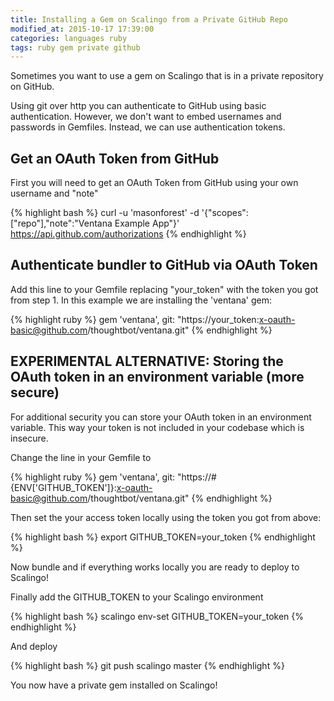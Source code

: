 ```yaml
---
title: Installing a Gem on Scalingo from a Private GitHub Repo
modified_at: 2015-10-17 17:39:00
categories: languages ruby
tags: ruby gem private github
---
```


Sometimes you want to use a gem on Scalingo that is in a private repository on GitHub.

Using git over http you can authenticate to GitHub using basic authentication. However, we don't want to embed usernames and passwords in Gemfiles. Instead, we can use authentication tokens.

## Get an OAuth Token from  GitHub 

First you will need to get an OAuth Token from GitHub using your own username and "note"

{% highlight bash %}
curl -u 'masonforest' -d '{"scopes":["repo"],"note":"Ventana Example App"}' https://api.github.com/authorizations
{% endhighlight %}

## Authenticate bundler to GitHub via OAuth Token

Add this line to your Gemfile replacing "your_token" with the token you got from step 1. In this example we are installing the 'ventana' gem:

{% highlight ruby %}
gem 'ventana', git: "https://your_token:x-oauth-basic@github.com/thoughtbot/ventana.git"
{% endhighlight %}

## EXPERIMENTAL ALTERNATIVE: Storing the OAuth token in an environment variable (more secure)

For additional security you can store your OAuth token in an environment variable. This way your token is not included in your codebase which is insecure.

Change the line in your Gemfile to

{% highlight ruby %}
gem 'ventana', git: "https://#{ENV['GITHUB_TOKEN']}:x-oauth-basic@github.com/thoughtbot/ventana.git"
{% endhighlight %}

Then set the your access token locally using the token you got from above:

{% highlight bash %}
export GITHUB_TOKEN=your_token
{% endhighlight %}

Now bundle and if everything works locally you are ready to deploy to Scalingo!

Finally add the GITHUB_TOKEN to your Scalingo environment

{% highlight bash %}
scalingo env-set GITHUB_TOKEN=your_token
{% endhighlight %}

And deploy

{% highlight bash %}
git push scalingo master
{% endhighlight %}

You now have a private gem installed on Scalingo!
